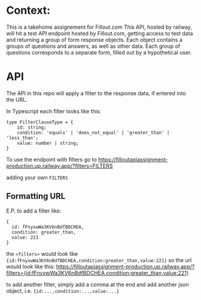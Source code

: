 # Context:
This is a takehome assignement for Fillout.com
This API, hosted by railway, will hit a test API endpoint hosted by Fillout.com, getting access to test data and returning a group of form response objects.
Each object contains a groups of questions and answers, as well as other data.
Each group of questions corresponds to a separate form, filled out by a hypothetical user.

# API
The API in this repo will apply a filter to the response data, if entered into the URL.

In Typescript each filter looks like this:
```
type FilterClauseType = {
	id: string;
	condition: 'equals' | 'does_not_equal' | 'greater_than' | 'less_than';
	value: number | string;
}
```

To use the endpoint with filters go to https://filloutapiassignment-production.up.railway.app/?filters=FILTERS

adding your own `FILTERS`

## Formatting URL

E.P. to add a filter like:
```
{
  id: fFnyxwWa3KV6nBdfBDCHEA,
  condition: greater_than,
  value: 221
}
```
the `<filters>` would look like `{id:fFnyxwWa3KV6nBdfBDCHEA,condition:greater_than,value:221}`
so the url would look like this:
https://filloutapiassignment-production.up.railway.app/?filters={id:fFnyxwWa3KV6nBdfBDCHEA,condition:greater_than,value:221}

to add another filter, simply add a comma at the end and add another json object, i.e. `{id:...,condition:...,value:...}`

